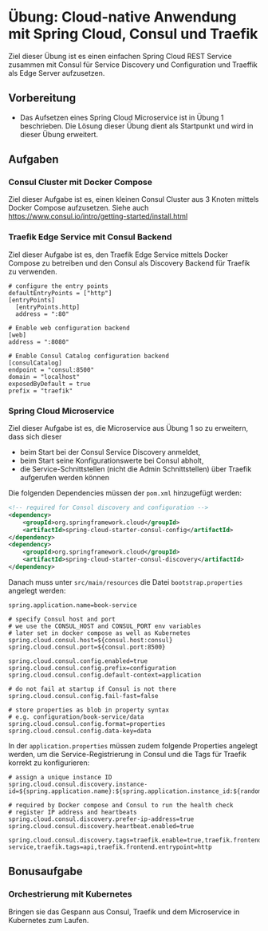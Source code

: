 # Übung: Cloud-native Anwendung mit Spring Cloud, Consul und Traefik

Ziel dieser Übung ist es einen einfachen Spring Cloud REST Service zusammen mit Consul
für Service Discovery und Configuration und Traeffik als Edge Server aufzusetzen.

## Vorbereitung

* Das Aufsetzen eines Spring Cloud Microservice ist in Übung 1 beschrieben. Die Lösung dieser
Übung dient als Startpunkt und wird in dieser Übung erweitert.

## Aufgaben

### Consul Cluster mit Docker Compose

Ziel dieser Aufgabe ist es, einen kleinen Consul Cluster aus 3 Knoten mittels Docker Compose
aufzusetzen. Siehe auch https://www.consul.io/intro/getting-started/install.html

### Traefik Edge Service mit Consul Backend

Ziel dieser Aufgabe ist es, den Traefik Edge Service mittels Docker Compose zu betreiben und den
Consul als Discovery Backend für Traefik zu verwenden.

```
# configure the entry points
defaultEntryPoints = ["http"]
[entryPoints]
  [entryPoints.http]
  address = ":80"

# Enable web configuration backend
[web]
address = ":8080"

# Enable Consul Catalog configuration backend
[consulCatalog]
endpoint = "consul:8500"
domain = "localhost"
exposedByDefault = true
prefix = "traefik"
```

### Spring Cloud Microservice

Ziel dieser Aufgabe ist es, die Microservice aus Übung 1 so zu erweitern, dass sich dieser

* beim Start bei der Consul Service Discovery anmeldet,
* beim Start seine Konfigurationswerte bei Consul abholt,
* die Service-Schnittstellen (nicht die Admin Schnittstellen) über Traefik aufgerufen werden können

Die folgenden Dependencies müssen der `pom.xml` hinzugefügt werden:

```xml
<!-- required for Consol discovery and configuration -->
<dependency>
    <groupId>org.springframework.cloud</groupId>
    <artifactId>spring-cloud-starter-consul-config</artifactId>
</dependency>
<dependency>
    <groupId>org.springframework.cloud</groupId>
    <artifactId>spring-cloud-starter-consul-discovery</artifactId>
</dependency>
```

Danach muss unter `src/main/resources` die Datei `bootstrap.properties` angelegt werden:

```
spring.application.name=book-service

# specify Consul host and port
# we use the CONSUL_HOST and CONSUL_PORT env variables
# later set in docker compose as well as Kubernetes
spring.cloud.consul.host=${consul.host:consul}
spring.cloud.consul.port=${consul.port:8500}

spring.cloud.consul.config.enabled=true
spring.cloud.consul.config.prefix=configuration
spring.cloud.consul.config.default-context=application

# do not fail at startup if Consul is not there
spring.cloud.consul.config.fail-fast=false

# store properties as blob in property syntax
# e.g. configuration/book-service/data
spring.cloud.consul.config.format=properties
spring.cloud.consul.config.data-key=data
```

In der `application.properties` müssen zudem folgende Properties angelegt werden, um die Service-Registrierung
in Consul und die Tags für Traefik korrekt zu konfigurieren:

```
# assign a unique instance ID
spring.cloud.consul.discovery.instance-id=${spring.application.name}:${spring.application.instance_id:${random.value}}

# required by Docker compose and Consul to run the health check
# register IP address and heartbeats
spring.cloud.consul.discovery.prefer-ip-address=true
spring.cloud.consul.discovery.heartbeat.enabled=true

spring.cloud.consul.discovery.tags=traefik.enable=true,traefik.frontend.rule=PathPrefixStrip:/book-service,traefik.tags=api,traefik.frontend.entrypoint=http
```

## Bonusaufgabe

### Orchestrierung mit Kubernetes

Bringen sie das Gespann aus Consul, Traefik und dem Microservice in Kubernetes zum Laufen.
